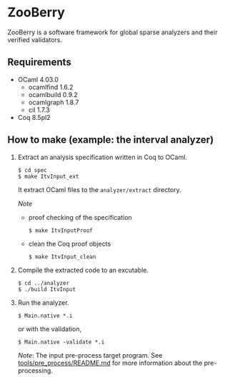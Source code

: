 ZooBerry
========

ZooBerry is a software framework for global sparse analyzers and their
verified validators.

Requirements
------------

*   OCaml 4.03.0
    *   ocamlfind 1.6.2
    *   ocamlbuild 0.9.2
    *   ocamlgraph 1.8.7
    *   cil 1.7.3
*   Coq 8.5pl2

How to make (example: the interval analyzer)
--------------------------------------------

1.  Extract an analysis specification written in Coq to OCaml.

        $ cd spec
        $ make ItvInput_ext

    It extract OCaml files to the `analyzer/extract` directory.

    *Note*

    *   proof checking of the specification

            $ make ItvInputProof

    *   clean the Coq proof objects

            $ make ItvInput_clean

2.  Compile the extracted code to an excutable.

        $ cd ../analyzer
        $ ./build ItvInput

3.  Run the analyzer.

        $ Main.native *.i

    or with the validation,

        $ Main.native -validate *.i

    *Note*: The input pre-process target program.  See
    [tools/pre_process/README.md](tools/pre_process/README.md) for
    more information about the pre-processing.
